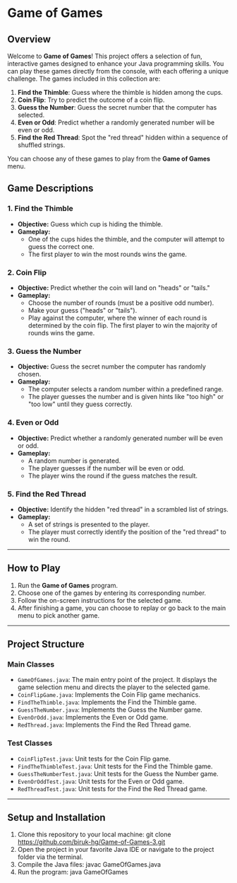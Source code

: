 # **Game of Games**

## **Overview**
Welcome to **Game of Games**! This project offers a selection of fun, interactive games designed to enhance your Java programming skills. You can play these games directly from the console, with each offering a unique challenge. The games included in this collection are:

1. **Find the Thimble**: Guess where the thimble is hidden among the cups.  
2. **Coin Flip**: Try to predict the outcome of a coin flip.   
3. **Guess the Number**: Guess the secret number that the computer has selected.  
4. **Even or Odd**: Predict whether a randomly generated number will be even or odd.  
5. **Find the Red Thread**: Spot the "red thread" hidden within a sequence of shuffled strings.

You can choose any of these games to play from the **Game of Games** menu.

## **Game Descriptions**

### **1. Find the Thimble**
- **Objective:** Guess which cup is hiding the thimble.  
- **Gameplay:**  
  - One of the cups hides the thimble, and the computer will attempt to guess the correct one.  
  - The first player to win the most rounds wins the game.

### **2. Coin Flip**
- **Objective:** Predict whether the coin will land on "heads" or "tails."  
- **Gameplay:**  
  - Choose the number of rounds (must be a positive odd number).  
  - Make your guess ("heads" or "tails").  
  - Play against the computer, where the winner of each round is determined by the coin flip. The first player to win the majority of rounds wins the game.

### **3. Guess the Number**
- **Objective:** Guess the secret number the computer has randomly chosen.  
- **Gameplay:**  
  - The computer selects a random number within a predefined range.  
  - The player guesses the number and is given hints like "too high" or "too low" until they guess correctly.

### **4. Even or Odd**
- **Objective:** Predict whether a randomly generated number will be even or odd.  
- **Gameplay:**  
  - A random number is generated.  
  - The player guesses if the number will be even or odd.  
  - The player wins the round if the guess matches the result.

### **5. Find the Red Thread**
- **Objective:** Identify the hidden "red thread" in a scrambled list of strings.  
- **Gameplay:**  
  - A set of strings is presented to the player.  
  - The player must correctly identify the position of the "red thread" to win the round.

---

## **How to Play**

1. Run the **Game of Games** program.
2. Choose one of the games by entering its corresponding number.
3. Follow the on-screen instructions for the selected game.
4. After finishing a game, you can choose to replay or go back to the main menu to pick another game.

---

## **Project Structure**

### **Main Classes**
- `GameOfGames.java`: The main entry point of the project. It displays the game selection menu and directs the player to the selected game.  
- `CoinFlipGame.java`: Implements the Coin Flip game mechanics.  
- `FindTheThimble.java`: Implements the Find the Thimble game.  
- `GuessTheNumber.java`: Implements the Guess the Number game.  
- `EvenOrOdd.java`: Implements the Even or Odd game.  
- `RedThread.java`: Implements the Find the Red Thread game.

### **Test Classes**
- `CoinFlipTest.java`: Unit tests for the Coin Flip game.  
- `FindTheThimbleTest.java`: Unit tests for the Find the Thimble game.  
- `GuessTheNumberTest.java`: Unit tests for the Guess the Number game.  
- `EvenOrOddTest.java`: Unit tests for the Even or Odd game.  
- `RedThreadTest.java`: Unit tests for the Find the Red Thread game.

---

## **Setup and Installation**

1. Clone this repository to your local machine: git clone <https://github.com/biruk-hg/Game-of-Games-3.git>
2. Open the project in your favorite Java IDE or navigate to the project folder via the terminal.
3. Compile the Java files: javac GameOfGames.java
4. Run the program: java GameOfGames
